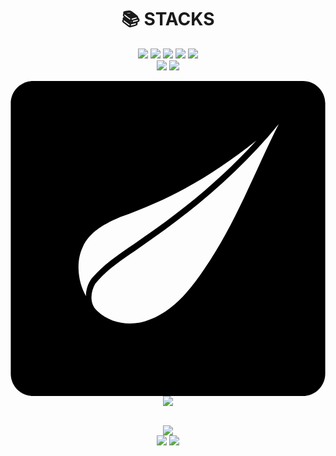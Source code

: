 
<!--
**smnnnn/smnnnn** is a ✨ _special_ ✨ repository because its `README.md` (this file) appears on your GitHub profile.

Here are some ideas to get you started:

- 🔭 I’m currently working on ...
- 🌱 I’m currently learning ...
- 👯 I’m looking to collaborate on ...
- 🤔 I’m looking for help with ...
- 💬 Ask me about ...
- 📫 How to reach me: ...
- 😄 Pronouns: ...
- ⚡ Fun fact: ...
-->
<div align=center><h1>📚 STACKS</h1></div>

<div align=center> 
  <img src="https://img.shields.io/badge/java-007396?style=for-the-badge&logo=java&logoColor=white"> 
  <img src="https://img.shields.io/badge/html5-E34F26?style=for-the-badge&logo=html5&logoColor=white"> 
  <img src="https://img.shields.io/badge/css-1572B6?style=for-the-badge&logo=css3&logoColor=white"> 
  <img src="https://img.shields.io/badge/javascript-F7DF1E?style=for-the-badge&logo=javascript&logoColor=black"> 
  <img src="https://img.shields.io/badge/jquery-0769AD?style=for-the-badge&logo=jquery&logoColor=white">
  <br>

  <img src="https://img.shields.io/badge/oracle-F80000?style=for-the-badge&logo=oracle&logoColor=white"> 
  <img src="https://img.shields.io/badge/oracle-F80000?style=for-the-badge&logo=thymeleaf&logoColor=white"> 
  <br>

  <svg role="img" viewBox="0 0 24 24" xmlns="http://www.w3.org/2000/svg"><title>Thymeleaf</title><path d="M1.727 0C.782 0 .02.761.02 1.707v20.586C.02 23.24.782 24 1.727 24h20.546c.945 0 1.707-.761 1.707-1.707V1.707C23.98.76 23.218 0 22.273 0H1.727zm18.714 3.273c-1.861 3.694-3.3 7.627-5.674 11.046-1.064 1.574-2.329 3.163-4.16 3.86-1.31.552-2.936.337-3.98-.647-.628-.523-.54-1.43-.173-2.075.96-1.224 2.34-2.02 3.59-2.915 3.842-2.625 7.446-5.654 10.397-9.27zm-1.693 1.25c-2.503 2.751-5.381 5.16-8.452 7.269l-.003.002-.003.003c-1.327.979-2.835 1.824-3.993 3.114-.349.333-.583 1.042-.537 1.481-.622-1.043-.8-2.614-.257-3.74.526-1.19 1.742-1.807 2.876-2.292 3.757-1.353 6.695-2.926 10.369-5.836z"/></svg>
  <img src="https://img.shields.io/badge/spring-6DB33F?style=for-the-badge&logo=spring&logoColor=white"> 

  <br>

  <img src="https://img.shields.io/badge/apache tomcat-F8DC75?style=for-the-badge&logo=apachetomcat&logoColor=white">
  <br>
  
  <img src="https://img.shields.io/badge/github-181717?style=for-the-badge&logo=github&logoColor=white">
  <img src="https://img.shields.io/badge/git-F05032?style=for-the-badge&logo=git&logoColor=white">
  <br>
</div>
